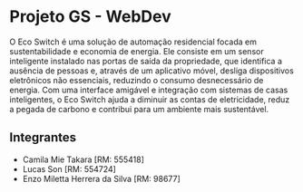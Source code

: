 
# Projeto GS - WebDev

O Eco Switch é uma solução de automação residencial focada em sustentabilidade e economia de energia. Ele consiste em um sensor inteligente instalado nas portas de saída da propriedade, que identifica a ausência de pessoas e, através de um aplicativo móvel, desliga dispositivos eletrônicos não essenciais, reduzindo o consumo desnecessário de energia. Com uma interface amigável e integração com sistemas de casas inteligentes, o Eco Switch ajuda a diminuir as contas de eletricidade, reduz a pegada de carbono e contribui para um ambiente mais sustentável.


## Integrantes

- Camila Mie Takara [RM: 555418]
- Lucas Son [RM: 554724]
- Enzo Miletta Herrera da Silva [RM: 98677]
